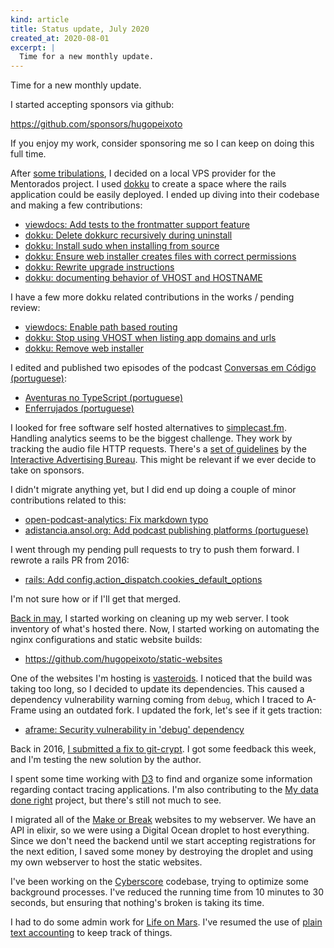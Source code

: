```yaml
---
kind: article
title: Status update, July 2020
created_at: 2020-08-01
excerpt: |
  Time for a new monthly update.
---
```


Time for a new monthly update.

I started accepting sponsors via github:

<https://github.com/sponsors/hugopeixoto>

If you enjoy my work, consider sponsoring me so I can keep on doing this full time.

After [some tribulations](/articles/portuguese-vps-providers.html), I decided
on a local VPS provider for the Mentorados project. I used
[dokku](https://github.com/dokku/dokku/) to create a space where the rails
application could be easily deployed. I ended up diving into their codebase and
making a few contributions:

- [viewdocs: Add tests to the frontmatter support feature](https://github.com/progrium/viewdocs/pull/5://github.com/progrium/viewdocs/pull/57)
- [dokku: Delete dokkurc recursively during uninstall](https://github.com/dokku/dokku/pull/4055)
- [dokku: Install sudo when installing from source](https://github.com/dokku/dokku/pull/4057)
- [dokku: Ensure web installer creates files with correct permissions](https://github.com/dokku/dokku/pull/4058)
- [dokku: Rewrite upgrade instructions](https://github.com/dokku/dokku/pull/4062)
- [dokku: documenting behavior of VHOST and HOSTNAME](https://github.com/dokku/dokku/issues/1558#issuecomment-659149054)

I have a few more dokku related contributions in the works / pending review:

- [viewdocs: Enable path based routing](https://github.com/progrium/viewdocs/pull/56)
- [dokku: Stop using VHOST when listing app domains and urls](https://github.com/dokku/dokku/pull/4080)
- [dokku: Remove web installer](https://github.com/dokku/dokku/pull/4079)

I edited and published two episodes of the podcast [Conversas em Código (portuguese)](https://conversas.porto.codes):

- [Aventuras no TypeScript (portuguese)](https://conversas.porto.codes/episodes/aventuras-no-typescript)
- [Enferrujados (portuguese)](https://conversas.porto.codes/episodes/enferrujados)

I looked for free software self hosted alternatives to
[simplecast.fm](https://simplecast.fm). Handling analytics seems to be the
biggest challenge. They work by tracking the audio file HTTP requests. There's
a [set of
guidelines](https://www.iab.com/guidelines/podcast-measurement-guidelines/) by
the [Interactive Advertising
Bureau](https://en.wikipedia.org/wiki/Interactive_Advertising_Bureau). This
might be relevant if we ever decide to take on sponsors.

I didn't migrate anything yet, but I did end up doing a couple of minor
contributions related to this:

- [open-podcast-analytics: Fix markdown typo](https://github.com/backtracks/open-podcast-analytics/pull/3)
- [adistancia.ansol.org: Add podcast publishing platforms (portuguese)](https://gitlab.com/ubuntu-pt/open-edu/-/issues/13)

I went through my pending pull requests to try to push them forward. I rewrote
a rails PR from 2016:

- [rails: Add config.action_dispatch.cookies_default_options](https://github.com/rails/rails/pull/39827)

I'm not sure how or if I'll get that merged.

[Back in may](/articles/2020-05-03.html), I started working on cleaning up my web server. I took inventory of what's hosted there. Now, I started working on automating the nginx configurations and static website builds:

- <https://github.com/hugopeixoto/static-websites>

One of the websites I'm hosting is
[vasteroids](https://vasteroids.lifeonmars.pt). I noticed that the build was
taking too long, so I decided to update its dependencies. This caused a
dependency vulnerability warning coming from `debug`, which I traced to A-Frame
using an outdated fork. I updated the fork, let's see if it gets traction:

- [aframe: Security vulnerability in 'debug' dependency](https://github.com/aframevr/aframe/issues/4612)

Back in 2016, [I submitted a fix to
git-crypt](https://github.com/AGWA/git-crypt/pull/162). I got some feedback
this week, and I'm testing the new solution by the author.

I spent some time working with [D3](https://direitosdigitais.pt) to find and
organize some information regarding contact tracing applications. I'm also
contributing to the [My data done right](https://www.mydatadoneright.eu/)
project, but there's still not much to see.

I migrated all of the [Make or Break](https://makeorbreak.io) websites to my
webserver. We have an API in elixir, so we were using a Digital Ocean droplet
to host everything. Since we don't need the backend until we start accepting
registrations for the next edition, I saved some money by destroying the
droplet and using my own webserver to host the static websites.

I've been working on the [Cyberscore](https://www.cyberscore.me.uk/) codebase,
trying to optimize some background processes. I've reduced the running time
from 10 minutes to 30 seconds, but ensuring that nothing's broken is taking its
time.

I had to do some admin work for [Life on Mars](https://lifeonmars.pt). I've
resumed the use of [plain text accounting](https://plaintextaccounting.org/) to
keep track of things.
